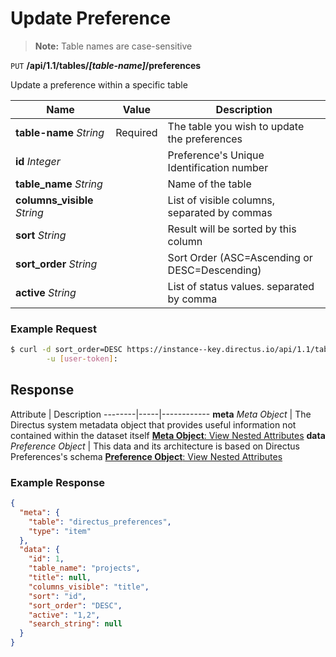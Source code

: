 # Update Preference

> **Note:** Table names are case-sensitive

<span class="request">`PUT` **/api/1.1/tables/_[table-name]_/preferences**</span>

<span class="description">Update a preference within a specific table</span>

<span class="arguments">Name</span> | Value | Description
--------|-----|------------
**table-name** _String_  |  <span class="required">Required</span>  |  The table you wish to update the preferences
**id** _Integer_           |   | Preference's Unique Identification number
**table_name** _String_     |  | Name of the table
**columns_visible** _String_   |  | List of visible columns, separated by commas
**sort** _String_          |   | Result will be sorted by this column
**sort_order** _String_     |  | Sort Order (ASC=Ascending or DESC=Descending)
**active** _String_         |  | List of status values. separated by comma

### Example Request

```bash
$ curl -d sort_order=DESC https://instance--key.directus.io/api/1.1/tables/projects/preferences \
        -u [user-token]:
```

## Response

<span class="attributes">Attribute</span> | Description
--------|-----|------------
**meta** _Meta Object_ | The Directus system metadata object that provides useful information not contained within the dataset itself [**Meta Object**: View Nested Attributes](/overview/objects-model.md#meta-object)
<span class="custom">**data**</span> _Preference Object_ | <span class="custom">This data and its architecture is based on Directus Preferences's schema</span> [**Preference Object**: View Nested Attributes](/overview/objects-model.md#preference-object)

### Example Response

```json
{
  "meta": {
    "table": "directus_preferences",
    "type": "item"
  },
  "data": {
    "id": 1,
    "table_name": "projects",
    "title": null,
    "columns_visible": "title",
    "sort": "id",
    "sort_order": "DESC",
    "active": "1,2",
    "search_string": null
  }
}
```

